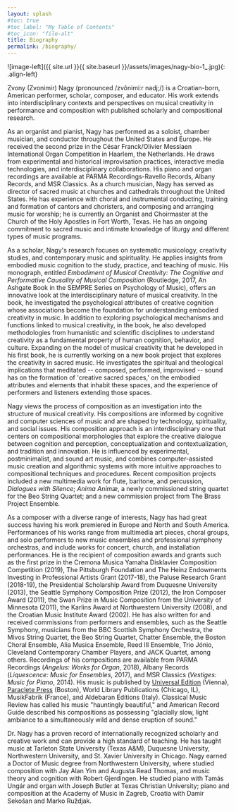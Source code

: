 ```yaml
---
layout: splash
#toc: true
#toc_label: "My Table of Contents"
#toc_icon: "file-alt"
title: Biography
permalink: /biography/
---
```


<!--![image-left]({{ site.url }}{{ site.baseurl }}/assets/images/Nagy-8_3x2.jpg){: .align-left}

<figure style="width: 300px" class="align-left">
  <img src="{{ site.url }}{{ site.baseurl }}/assets/images/Nagy-8_3x2.jpg" alt="">
</figure>
-->

![image-left]({{ site.url }}{{ site.baseurl }}/assets/images/nagy-bio-1_.jpg){: .align-left}

Zvony (Zvonimir) Nagy (pronounced /zvônimiːr nadj;/) is a Croatian-born, American performer, scholar, composer, and educator. His work extends into interdisciplinary contexts and perspectives on musical creativity in performance and composition with published scholarly and compositional research.

As an organist and pianist, Nagy has performed as a soloist, chamber musician, and conductor throughout the United States and Europe. He received the second prize in the César Franck/Olivier Messiaen International Organ Competition in Haarlem, the Netherlands. He draws from experimental and historical improvisation practices, interactive media technologies, and interdisciplinary collaborations. His piano and organ recordings are available at PARMA Recordings-Ravello Records, Albany Records, and MSR Classics. As a church musician, Nagy has served as director of sacred music at churches and cathedrals throughout the United States. He has experience with choral and instrumental conducting, training and formation of cantors and choristers, and composing and arranging music for worship; he is currently an Organist and Choirmaster at the Church of the Holy Apostles in Fort Worth, Texas. He has an ongoing commitment to sacred music and intimate knowledge of liturgy and different types of music programs.  

As a scholar, Nagy's research focuses on systematic musicology, creativity studies, and contemporary music and spirituality. He applies insights from embodied music cognition to the study, practice, and teaching of music. His monograph, entitled _Embodiment of Musical Creativity: The Cognitive and Performative Causality of Musical Composition_ (Routledge, 2017, An Ashgate Book in the SEMPRE Series on Psychology of Music), offers an innovative look at the interdisciplinary nature of musical creativity. In the book, he investigated the psychological attributes of creative cognition whose associations become the foundation for understanding embodied creativity in music. In addition to exploring psychological mechanisms and functions linked to musical creativity, in the book, he also developed methodologies from humanistic and scientific disciplines to understand creativity as a fundamental property of human cognition, behavior, and culture. Expanding on the model of musical creativity that he developed in his first book, he is currently working on a new book project that explores the creativity in sacred music. He investigates the spiritual and theological implications that meditated -- composed, performed, improvised -- sound has on the formation of 'creative sacred spaces,' on the embodied attributes and elements that inhabit these spaces, and the experience of performers and listeners extending those spaces.

Nagy views the process of composition as an investigation into the structure of musical creativity. His compositions are informed by cognitive and computer sciences of music and are shaped by technology, spirituality, and social issues. His composition approach is an interdisciplinary one that centers on compositional morphologies that explore the creative dialogue between cognition and perception, conceptualization and contextualization, and tradition and innovation. He is influenced by experimental, postminimalist, and sound art music, and combines computer-assisted music creation and algorithmic systems with more intuitive approaches to compositional techniques and procedures. Recent composition projects included a new multimedia work for flute, baritone, and percussion, _Dialogues with Silence_; _Anima Animæ_, a newly commissioned string quartet for the Beo String Quartet; and a new commission project from The Brass Project Ensemble.

As a composer with a diverse range of interests, Nagy has had great success having his work premiered in Europe and North and South America. Performances of his works range from multimedia art pieces, choral groups, and solo performers to new music ensembles and professional symphony orchestras, and include works for concert, church, and installation performances. He is the recipient of composition awards and grants such as the first prize in the Cremona Musica Yamaha Disklavier Composition Competition (2019), The Pittsburgh Foundation and The Heinz Endowments Investing in Professional Artists Grant (2017-18), the Paluse Research Grant (2018-19), the Presidential Scholarship Award from Duquesne University (2013), the Seattle Symphony Composition Prize (2012), the Iron Composer Award (2011), the Swan Prize in Music Composition from the University of Minnesota (2011), the Karlins Award at Northwestern University (2008), and the Croatian Music Institute Award (2002). He has also written for and received commissions from performers and ensembles, such as the Seattle Symphony, musicians from the BBC Scottish Symphony Orchestra, the Mivos String Quartet, the Beo String Quartet, Chatter Ensemble, the Boston Choral Ensemble, Alia Musica Ensemble, Reed III Ensemble, Trio Jónio, Cleveland Contemporary Chamber Players, and JACK Quartet, among others. Recordings of his compositions are available from PARMA Recordings (_Angelus: Works for Organ_, 2018), Albany Records (_Liquescence: Music for Ensembles_, 2017), and MSR Classics (_Vestiges: Music for Piano_, 2014). His music is published by <a href="https://www.universaledition.com/zvony-nagy-7865">Universal Edition</a> (Vienna), <a href="https://paracletesheetmusic.com/composer/zvonimir-nagy/">Paraclete Press</a> (Boston), World Library Publications (Chicago, IL), MusikFabrik (France), and Aldebaran Editions (Italy). Classical Music Review has called his music "hauntingly beautiful," and American Record Guide described his compositions as possessing "glacially slow, light ambiance to a simultaneously wild and dense eruption of sound."
<!--Nagy's research field is musical composition, creativity, and technology, and his areas of specialization are embodied music cognition, modern music and computer-assisted creativity.-->

Dr. Nagy has a proven record of internationally recognized scholarly and creative work and can provide a high standard of teaching. He has taught music at Tarleton State University (Texas A&M), Duquesne University, Northwestern University, and St. Xavier University in Chicago. Nagy earned a Doctor of Music degree from Northwestern University, where studied composition with Jay Alan Yim and Augusta Read Thomas, and music theory and cognition with Robert Gjerdingen. He studied piano with Tamás Ungár and organ with Joseph Butler at Texas Christian University; piano and composition at the Academy of Music in Zagreb, Croatia with Damir Sekošan and Marko Ruždjak.

<!--Zvony resides in Granbury, Texas, with his wife, Haley Nagy, and their sons Luka and Niko.-->

<!--Further details of Dr. Nagy’s academic work can be found here and at Duquesne University music faculty <a href="http://www.duq.edu/academics/faculty/zvonimir-nagy">faculty page</a>.-->

<!--A complete Curriculum Vitae is available by request.-->

<!--His creative and research work extends into interdisciplinary contexts and perspectives on music, forging connections between creativity and composition, technology and performance, psychology and philosophy.-->

<!--His current research focus is in systematic musicology, music theory, and performance studies, in particular on the application of insights from embodied cognition to the formal study and practice of creativity.-->
